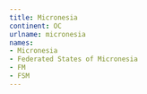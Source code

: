 ```yaml
---
title: Micronesia
continent: OC
urlname: micronesia
names:
- Micronesia
- Federated States of Micronesia
- FM
- FSM
---
```


